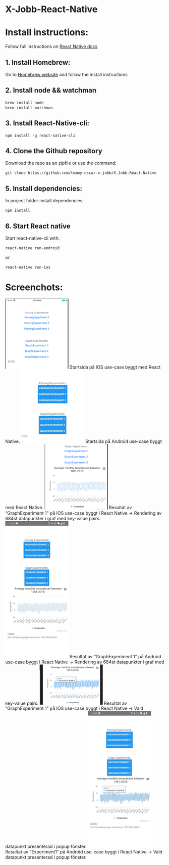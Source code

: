 # X-Jobb-React-Native

# Install instructions:
Follow full instructions on [React Native docs](https://facebook.github.io/react-native/docs/getting-started)

## 1. Install Homebrew:
Go to [Homebrew website](https://brew.sh/) and follow the install instructions

## 2. Install node && watchman
```
brew install node
brew install watchman
```
## 3. Install React-Native-cli:
```
npm install -g react-native-cli
```

## 4. Clone the Github repository
Download the repo as an zipfile or use the command:
```
git clone https://github.com/tommy-oscar-x-jobb/X-Jobb-React-Native
```

## 5. Install dependencies:
In project folder install dependencies:
```
npm install
```

## 6. Start React native
Start react-native-cli with:
```
react-native run-android
```
or
```
react-native run-ios
```

# Screenchots:
<img src="/Screenchots/react1.png" alt="Screenshot" width="200"/>
Startsida på IOS use-case byggt med React Native.

<img src="/Screenchots/react2.jpg" alt="Screenshot" width="200"/>
Startsida på Android use-case byggt med React Native.
<img src="/Screenchots/react3.png" alt="Screenshot" width="200"/>
Resultat av “GraphExperiment 1” på IOS use-case byggt i React Native -> Rendering av 684st datapunkter i graf med key-value pairs.
<img src="/Screenchots/react4.jpg" alt="Screenshot" width="200"/>
Resultat av “GraphExperiment 1” på Android use-case byggt i React Native -> Rendering av 684st datapunkter i graf med key-value pairs.
<img src="/Screenchots/react5.png" alt="Screenshot" width="200"/>
Resultat av “GraphExperiment 1” på IOS use-case byggt i React Native -> Vald datapunkt presenterad i popup fönster.
<img src="/Screenchots/react6.jpg" alt="Screenshot" width="200"/>
Resultat av “Experiment1” på Android use-case byggt i React Native -> Vald datapunkt presenterad i popup fönster.




